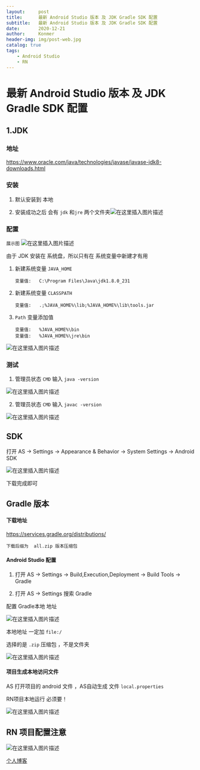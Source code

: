 ```yaml
---
layout:     post
title:      最新 Android Studio 版本 及 JDK Gradle SDK 配置
subtitle:   最新 Android Studio 版本 及 JDK Gradle SDK 配置
date:       2020-12-21
author:     Konmer
header-img: img/post-web.jpg
catalog: true
tags:
    - Android Studio
    - RN
---
```


# 最新 Android Studio 版本 及 JDK Gradle SDK 配置



## 1.JDK 

### 地址

https://www.oracle.com/java/technologies/javase/javase-jdk8-downloads.html



### 安装

1. 默认安装到 本地 

2. 安装成功之后 会有 `jdk` 和`jre` 两个文件夹![在这里插入图片描述](https://img-blog.csdnimg.cn/20201221171555342.png)




### 配置 

`展示图`
![在这里插入图片描述](https://img-blog.csdnimg.cn/20201221171606751.png?x-oss-process=image/watermark,type_ZmFuZ3poZW5naGVpdGk,shadow_10,text_aHR0cHM6Ly9ibG9nLmNzZG4ubmV0L3dlaXhpbl80NDY2NjExNg==,size_16,color_FFFFFF,t_70)




由于 JDK 安装在 系统盘，所以只有在 系统变量中新建才有用

1. 新建系统变量  `JAVA_HOME`

   ```
   变量值:   C:\Program Files\Java\jdk1.8.0_231
   ```

2. 新建系统变量 `CLASSPATH`

   ```
   变量值:   .;%JAVA_HOME%\lib;%JAVA_HOME%\lib\tools.jar
   ```

3. `Path` 变量添加值

   ```
   变量值:   %JAVA_HOME%\bin
   变量值:   %JAVA_HOME%\jre\bin
   ```

![在这里插入图片描述](https://img-blog.csdnimg.cn/20201221171627736.png)


### 测试

1. 管理员状态  `CMD`  输入  `java -version `

![在这里插入图片描述](https://img-blog.csdnimg.cn/20201221171637289.png)


2. 管理员状态  `CMD`  输入  `javac -version `

![在这里插入图片描述](https://img-blog.csdnimg.cn/20201221171643644.png)




## SDK

打开 AS   ->   Settings -> Appearance & Behavior ->  System Settings  ->  Android SDK

![在这里插入图片描述](https://img-blog.csdnimg.cn/20201221171651631.png?x-oss-process=image/watermark,type_ZmFuZ3poZW5naGVpdGk,shadow_10,text_aHR0cHM6Ly9ibG9nLmNzZG4ubmV0L3dlaXhpbl80NDY2NjExNg==,size_16,color_FFFFFF,t_70)


下载完成即可



## Gradle 版本

#### 下载地址

https://services.gradle.org/distributions/

`下载后缀为  all.zip 版本压缩包`

#### Android Studio 配置

1. 打开 AS   ->   Settings  -> Build,Execution,Deployment -> Build Tools  ->  Gradle

2. 打开 AS   ->   Settings   搜索  Gradle

配置  Gradle本地 地址

![在这里插入图片描述](https://img-blog.csdnimg.cn/20201221171707490.png?x-oss-process=image/watermark,type_ZmFuZ3poZW5naGVpdGk,shadow_10,text_aHR0cHM6Ly9ibG9nLmNzZG4ubmV0L3dlaXhpbl80NDY2NjExNg==,size_16,color_FFFFFF,t_70)


本地地址 一定加   `file:/` 

选择的是 `.zip` 压缩包 ，不是文件夹

![在这里插入图片描述](https://img-blog.csdnimg.cn/20201221171713937.png)




#### 项目生成本地访问文件

AS 打开项目的  android 文件 ，AS自动生成 文件  `local.properties`

RN项目本地运行 必须要！

![在这里插入图片描述](https://img-blog.csdnimg.cn/20201221171722852.png?x-oss-process=image/watermark,type_ZmFuZ3poZW5naGVpdGk,shadow_10,text_aHR0cHM6Ly9ibG9nLmNzZG4ubmV0L3dlaXhpbl80NDY2NjExNg==,size_16,color_FFFFFF,t_70)






## RN 项目配置注意

![在这里插入图片描述](https://img-blog.csdnimg.cn/20201221171731706.png)



[个人博客](https://xw.konmer.cn/)




